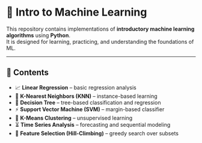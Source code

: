 # 🤖 Intro to Machine Learning

This repository contains implementations of **introductory machine learning algorithms** using **Python**.  
It is designed for learning, practicing, and understanding the foundations of ML.

---

## 📂 Contents
- 📈 **Linear Regression** – basic regression analysis
- 👥 **K-Nearest Neighbors (KNN)** – instance-based learning
- 🌳 **Decision Tree** – tree-based classification and regression
- ⚡ **Support Vector Machine (SVM)** – margin-based classifier
- 🎯 **K-Means Clustering** – unsupervised learning
- ⏳ **Time Series Analysis** – forecasting and sequential modeling
- 🧰 **Feature Selection (Hill-Climbing)** – greedy search over subsets
